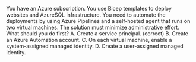 You have an Azure subscription.
You use Bicep templates to deploy websites and AzureSQL infrastructure.
You need to automate the deployments by using Azure Pipelines and a self-hosted agent that runs on two virtual machines. The solution must minimize administrative effort.
What should you do first?
A. Create a service principal. (correct)
B. Create an Azure Automation account.
C. On each virtual machine, enable a system-assigned managed identity.
D. Create a user-assigned managed identity.
